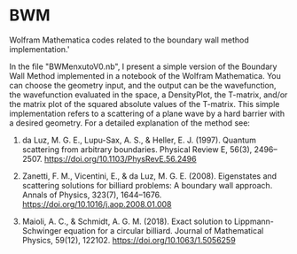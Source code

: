 # BWM
Wolfram Mathematica codes related to the boundary wall method implementation.'

In the file "BWMenxutoV0.nb", I present a simple version of the Boundary Wall Method implemented in a notebook of the Wolfram Mathematica.
You can choose the geometry input, and the output can be the wavefunction, the wavefunction evaluated in the space, a DensityPlot, the T-matrix, and/or the matrix plot of the squared absolute values of the T-matrix.
This simple implementation refers to a scattering of a plane wave by a hard barrier with a desired geometry.
For a detailed explanation of the method see:

1) da Luz, M. G. E., Lupu-Sax, A. S., & Heller, E. J. (1997). Quantum scattering from arbitrary boundaries. Physical Review E, 56(3), 2496–2507. https://doi.org/10.1103/PhysRevE.56.2496

2) Zanetti, F. M., Vicentini, E., & da Luz, M. G. E. (2008). Eigenstates and scattering solutions for billiard problems: A boundary wall approach. Annals of Physics, 323(7), 1644–1676. https://doi.org/10.1016/j.aop.2008.01.008

3) Maioli, A. C., & Schmidt, A. G. M. (2018). Exact solution to Lippmann-Schwinger equation for a circular billiard. Journal of Mathematical Physics, 59(12), 122102. https://doi.org/10.1063/1.5056259
